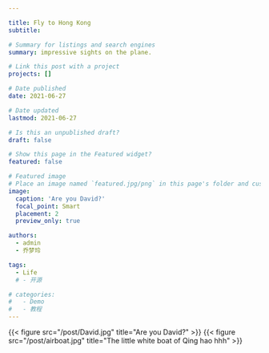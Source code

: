 ```yaml
---

title: Fly to Hong Kong
subtitle: 

# Summary for listings and search engines
summary: impressive sights on the plane.

# Link this post with a project
projects: []

# Date published
date: 2021-06-27

# Date updated
lastmod: 2021-06-27

# Is this an unpublished draft?
draft: false

# Show this page in the Featured widget?
featured: false

# Featured image
# Place an image named `featured.jpg/png` in this page's folder and customize its options here.
image:
  caption: 'Are you David?'
  focal_point: Smart
  placement: 2
  preview_only: true

authors:
  - admin
  - 乔梦玲

tags:
  - Life
  # - 开源

# categories:
#   - Demo
#   - 教程
---
```

{{< figure src="/post/David.jpg" title="Are you David?" >}}
{{< figure src="/post/airboat.jpg" title="The little white boat of Qing hao hhh" >}}

<!-- 
## Overview

Are you David? -->


